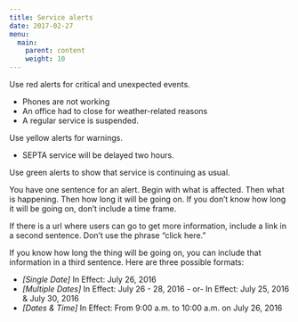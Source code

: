```yaml
---
title: Service alerts
date: 2017-02-27
menu:
  main:
    parent: content
    weight: 10
---
```

Use red alerts for critical and unexpected events.

 * Phones are not working
 * An office had to close for weather-related reasons
 * A regular service is suspended.

Use yellow alerts for warnings.

 * SEPTA service will be delayed two hours.


Use green alerts to show that service is continuing as usual.

You have one sentence for an alert. Begin with what is affected. Then what is happening. Then how long it will be going on. If you don’t know how long it will be going on, don’t include a time frame.

If there is a url where users can go to get more information, include a link in a second sentence. Don’t use the phrase “click here.”

If you know how long the thing will be going on, you can include that information in a third sentence. Here are three possible formats:

 * *[Single Date]* In Effect: July 26, 2016
 * *[Multiple Dates]* In Effect: July 26 - 28, 2016 - or- In Effect: July 25, 2016 & July 30, 2016
 * *[Dates & Time]* In Effect: From 9:00 a.m. to 10:00 a.m. on July 26, 2016
